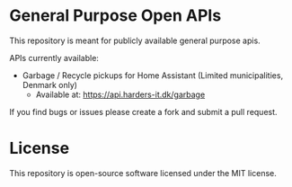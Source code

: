 # General Purpose Open APIs

This repository is meant for publicly available general purpose apis.

APIs currently available:

- Garbage / Recycle pickups for Home Assistant (Limited municipalities, Denmark only)
    - Available at: https://api.harders-it.dk/garbage

If you find bugs or issues please create a fork and submit a pull request.

# License

This repository is open-source software licensed under the MIT license.
